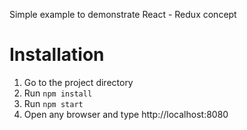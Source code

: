Simple example to demonstrate React - Redux concept

# Installation

 1. Go to the project directory
 2. Run ``` npm install ```
 3. Run ``` npm start ```
 4. Open any browser and type http://localhost:8080
